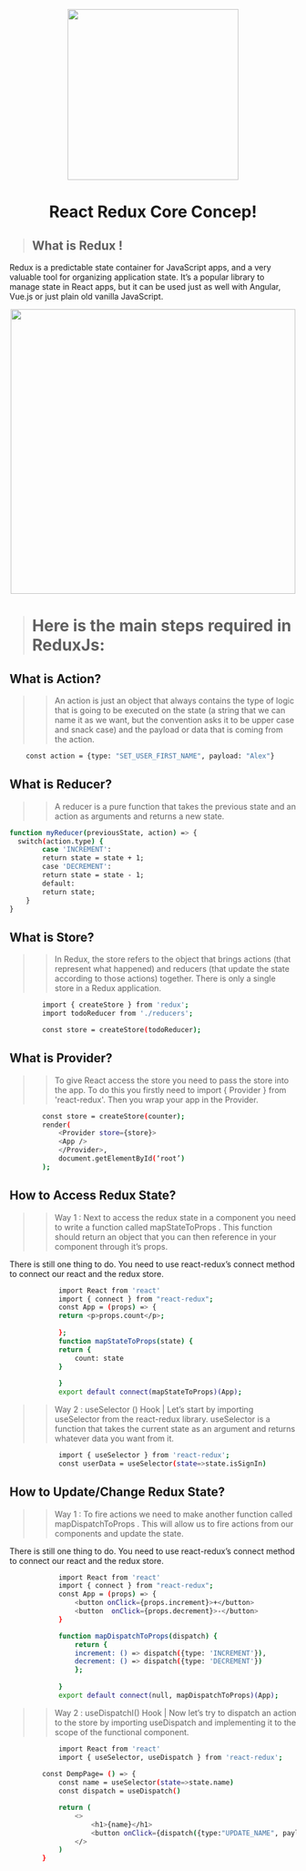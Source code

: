 <p align="center"><a href="#" ><img src="https://i.ibb.co/Y74tKds/lz1cf2chf.png" width="300"></a></p>  
 <h1 align="center">React Redux Core Concep!</h1> 


> ## What is Redux !
Redux is a predictable state container for JavaScript apps, and a very valuable tool for organizing application state. It’s a popular library to manage state in React apps, but it can be used just as well with Angular, Vue.js or just plain old vanilla JavaScript.
<p align="center"><a href="#" ><img src="https://i.ibb.co/wRM7hpt/Redux-Data-Flow-Diagram-49fa8c3968371d9ef6f2a1486bd40a26.gif" width="500"></a></p>



> # Here is the main steps required in ReduxJs:

<h2>What is Action?</h2>

>> An action is just an object that always contains the type of logic that is going to be executed on the state (a string that we can name it as we want, but the convention asks it to be upper case and snack case) and the payload or data that is coming from the action.

```sh
    const action = {type: "SET_USER_FIRST_NAME", payload: "Alex"}
```
<h2>What is Reducer?</h2>

>> A reducer is a pure function that takes the previous state and an action as arguments and returns a new state.

```sh
function myReducer(previousState, action) => {
  switch(action.type) {
        case 'INCREMENT':
        return state = state + 1;
        case 'DECREMENT':
        return state = state - 1;
        default:
        return state;
    }
}
```

<h2>What is Store?</h2>

>> In Redux, the store refers to the object that brings actions (that represent what happened) and reducers (that update the state according to those actions) together. There is only a single store in a Redux application.

```sh
        import { createStore } from 'redux';
        import todoReducer from './reducers';

        const store = createStore(todoReducer);
```

<h2>What is Provider?</h2>

>> To give React access the store you need to pass the store into the app. To do this you firstly need to import { Provider } from 'react-redux'. Then you wrap your app in the Provider.

```sh
        const store = createStore(counter);
        render(
            <Provider store={store}>
            <App />
            </Provider>,
            document.getElementById(‘root’)
        );
```


<h2>How to Access Redux State?</h2>

>> Way 1 : Next to access the redux state in a component you need to write a function called mapStateToProps . This function should return an object that you can then reference in your component through it’s props.

There is still one thing to do. You need to use react-redux’s connect method to connect our react and the redux store.

```sh
            import React from 'react'
            import { connect } from "react-redux";
            const App = (props) => {
            return <p>props.count</p>;
            
            };
            function mapStateToProps(state) {
            return {
                count: state
            }
            
            }
            export default connect(mapStateToProps)(App);
```

>> Way 2 : useSelector () Hook | Let’s start by importing useSelector from the react-redux library. useSelector is a function that takes the current state as an argument and returns whatever data you want from it.

```sh
            import { useSelector } from 'react-redux';
            const userData = useSelector(state=>state.isSignIn)
```

<h2>How to Update/Change Redux State?</h2>

>> Way 1 : To fire actions we need to make another function called mapDispatchToProps . This will allow us to fire actions from our components and update the state.

There is still one thing to do. You need to use react-redux’s connect method to connect our react and the redux store.

```sh
            import React from 'react'
            import { connect } from "react-redux";
            const App = (props) => {
                <button onClick={props.increment}>+</button>
                <button  onClick={props.decrement}>-</button>
            }

            function mapDispatchToProps(dispatch) {
                return {
                increment: () => dispatch({type: 'INCREMENT'}),
                decrement: () => dispatch({type: 'DECREMENT'})
                };
            
            }
            export default connect(null, mapDispatchToProps)(App);
```

>> Way 2 : useDispatchI() Hook | Now let’s try to dispatch an action to the store by importing useDispatch and implementing it to the scope of the functional component.

```sh
            import React from 'react'
            import { useSelector, useDispatch } from 'react-redux';
           
        const DempPage= () => {
            const name = useSelector(state=>state.name)
            const dispatch = useDispatch()

            return (
                <>
                    <h1>{name}</h1>
                    <button onClick={dispatch({type:"UPDATE_NAME", payload: "Nuhidul Islam"})}>
                </>
            )
        }
            
 


```
